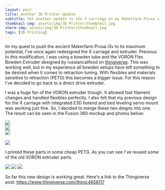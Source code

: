 ```yaml
---
layout: post
title: Another 3D Printer Update
subtitle: Yet another update to the X carriage on my Makerfarm Prusa i3v
thumbnail-img: assets/img/3D Printer/thumbnail.jpg
share-img: assets/img/3D Printer/thumbnail.jpg
tags: [3D Printing]
---
```


Im my quest to push the ancient Makerfarm Prusa i3v to its maximum potential, I've once again redesigned the X carriage and extruder. Previous to this modification, I was using a bowden tube and the VORON Flex Bowden Extruder designed by russiancatfood on <a href="https://www.thingiverse.com/thing:1413699">thingiverse</a>. This was working well, but in my experience all bowden setups have left something to be desired when it comes to retraction tuning. With flexibles and materials sensitive to retraction (PETG) this becomes a bigger issue. For this reason I've decided to go back to a direct drive extruder.

I was a huge fan of the VORON extruder though. It allowed fast filament changes and handled flexibles perfectly. I also felt that my previous design for the X carriage with integrated E3D hotend and bed leveling servo mount was working just fine. So, I decided to merge these two deigns into one. The result can be seen in the Fusion 360 mockup and photos below:

<img src="/assets/img/3D Printer/iso2.png" class="rounded mx-auto d-block my-2">
<div class ="row">
    <div class="col"><img src="/assets/img/3D Printer/iso1.png" class="rounded mx-auto d-block my-2"></div>
    <div class="col"><img src="/assets/img/3D Printer/iso3.png" class="rounded mx-auto d-block my-2"></div>
</div>
<br>
<img src="/assets/img/3D Printer/right.png" class="rounded float-center mx-auto d-block my-2">

I printed these parts in some cheap PETG. As you can see I've reused some of the old VORON extruder parts.

<img src="/assets/img/3D Printer/PXL_20201118_205307499.jpg" class="rounded float-center mx-auto d-block my-2">
<img src="/assets/img/3D Printer/PXL_20201118_205323616.jpg" class="rounded float-center mx-auto d-block my-2">
<img src="/assets/img/3D Printer/PXL_20201118_205340841.jpg" class="rounded float-center mx-auto d-block my-2">

So far this new design is working great. Here's a link to the Thingiverse post:
<a href="https://www.thingiverse.com/thing:4658117">https://www.thingiverse.com/thing:4658117</a>